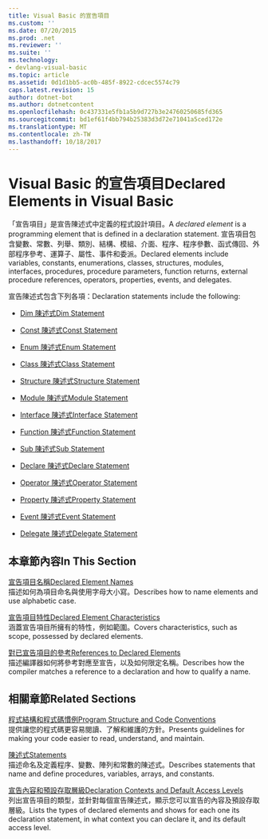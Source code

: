 ```yaml
---
title: Visual Basic 的宣告項目
ms.custom: ''
ms.date: 07/20/2015
ms.prod: .net
ms.reviewer: ''
ms.suite: ''
ms.technology:
- devlang-visual-basic
ms.topic: article
ms.assetid: 0d1d1bb5-ac0b-485f-8922-cdcec5574c79
caps.latest.revision: 15
author: dotnet-bot
ms.author: dotnetcontent
ms.openlocfilehash: 0c437331e5fb1a5b9d727b3e24760250685fd365
ms.sourcegitcommit: bd1ef61f4bb794b25383d3d72e71041a5ced172e
ms.translationtype: MT
ms.contentlocale: zh-TW
ms.lasthandoff: 10/18/2017
---
```

# <a name="declared-elements-in-visual-basic"></a><span data-ttu-id="899f7-102">Visual Basic 的宣告項目</span><span class="sxs-lookup"><span data-stu-id="899f7-102">Declared Elements in Visual Basic</span></span>
<span data-ttu-id="899f7-103">「宣告項目」是宣告陳述式中定義的程式設計項目。</span><span class="sxs-lookup"><span data-stu-id="899f7-103">A *declared element* is a programming element that is defined in a declaration statement.</span></span> <span data-ttu-id="899f7-104">宣告項目包含變數、常數、列舉、類別、結構、模組、介面、程序、程序參數、函式傳回、外部程序參考、運算子、屬性、事件和委派。</span><span class="sxs-lookup"><span data-stu-id="899f7-104">Declared elements include variables, constants, enumerations, classes, structures, modules, interfaces, procedures, procedure parameters, function returns, external procedure references, operators, properties, events, and delegates.</span></span>  
  
 <span data-ttu-id="899f7-105">宣告陳述式包含下列各項：</span><span class="sxs-lookup"><span data-stu-id="899f7-105">Declaration statements include the following:</span></span>  
  
-   [<span data-ttu-id="899f7-106">Dim 陳述式</span><span class="sxs-lookup"><span data-stu-id="899f7-106">Dim Statement</span></span>](../../../../visual-basic/language-reference/statements/dim-statement.md)  
  
-   [<span data-ttu-id="899f7-107">Const 陳述式</span><span class="sxs-lookup"><span data-stu-id="899f7-107">Const Statement</span></span>](../../../../visual-basic/language-reference/statements/const-statement.md)  
  
-   [<span data-ttu-id="899f7-108">Enum 陳述式</span><span class="sxs-lookup"><span data-stu-id="899f7-108">Enum Statement</span></span>](../../../../visual-basic/language-reference/statements/enum-statement.md)  
  
-   [<span data-ttu-id="899f7-109">Class 陳述式</span><span class="sxs-lookup"><span data-stu-id="899f7-109">Class Statement</span></span>](../../../../visual-basic/language-reference/statements/class-statement.md)  
  
-   [<span data-ttu-id="899f7-110">Structure 陳述式</span><span class="sxs-lookup"><span data-stu-id="899f7-110">Structure Statement</span></span>](../../../../visual-basic/language-reference/statements/structure-statement.md)  
  
-   [<span data-ttu-id="899f7-111">Module 陳述式</span><span class="sxs-lookup"><span data-stu-id="899f7-111">Module Statement</span></span>](../../../../visual-basic/language-reference/statements/module-statement.md)  
  
-   [<span data-ttu-id="899f7-112">Interface 陳述式</span><span class="sxs-lookup"><span data-stu-id="899f7-112">Interface Statement</span></span>](../../../../visual-basic/language-reference/statements/interface-statement.md)  
  
-   [<span data-ttu-id="899f7-113">Function 陳述式</span><span class="sxs-lookup"><span data-stu-id="899f7-113">Function Statement</span></span>](../../../../visual-basic/language-reference/statements/function-statement.md)  
  
-   [<span data-ttu-id="899f7-114">Sub 陳述式</span><span class="sxs-lookup"><span data-stu-id="899f7-114">Sub Statement</span></span>](../../../../visual-basic/language-reference/statements/sub-statement.md)  
  
-   [<span data-ttu-id="899f7-115">Declare 陳述式</span><span class="sxs-lookup"><span data-stu-id="899f7-115">Declare Statement</span></span>](../../../../visual-basic/language-reference/statements/declare-statement.md)  
  
-   [<span data-ttu-id="899f7-116">Operator 陳述式</span><span class="sxs-lookup"><span data-stu-id="899f7-116">Operator Statement</span></span>](../../../../visual-basic/language-reference/statements/operator-statement.md)  
  
-   [<span data-ttu-id="899f7-117">Property 陳述式</span><span class="sxs-lookup"><span data-stu-id="899f7-117">Property Statement</span></span>](../../../../visual-basic/language-reference/statements/property-statement.md)  
  
-   [<span data-ttu-id="899f7-118">Event 陳述式</span><span class="sxs-lookup"><span data-stu-id="899f7-118">Event Statement</span></span>](../../../../visual-basic/language-reference/statements/event-statement.md)  
  
-   [<span data-ttu-id="899f7-119">Delegate 陳述式</span><span class="sxs-lookup"><span data-stu-id="899f7-119">Delegate Statement</span></span>](../../../../visual-basic/language-reference/statements/delegate-statement.md)  
  
## <a name="in-this-section"></a><span data-ttu-id="899f7-120">本章節內容</span><span class="sxs-lookup"><span data-stu-id="899f7-120">In This Section</span></span>  
 [<span data-ttu-id="899f7-121">宣告項目名稱</span><span class="sxs-lookup"><span data-stu-id="899f7-121">Declared Element Names</span></span>](../../../../visual-basic/programming-guide/language-features/declared-elements/declared-element-names.md)  
 <span data-ttu-id="899f7-122">描述如何為項目命名與使用字母大小寫。</span><span class="sxs-lookup"><span data-stu-id="899f7-122">Describes how to name elements and use alphabetic case.</span></span>  
  
 [<span data-ttu-id="899f7-123">宣告項目特性</span><span class="sxs-lookup"><span data-stu-id="899f7-123">Declared Element Characteristics</span></span>](../../../../visual-basic/programming-guide/language-features/declared-elements/declared-element-characteristics.md)  
 <span data-ttu-id="899f7-124">涵蓋宣告項目所擁有的特性，例如範圍。</span><span class="sxs-lookup"><span data-stu-id="899f7-124">Covers characteristics, such as scope, possessed by declared elements.</span></span>  
  
 [<span data-ttu-id="899f7-125">對已宣告項目的參考</span><span class="sxs-lookup"><span data-stu-id="899f7-125">References to Declared Elements</span></span>](../../../../visual-basic/programming-guide/language-features/declared-elements/references-to-declared-elements.md)  
 <span data-ttu-id="899f7-126">描述編譯器如何將參考對應至宣告，以及如何限定名稱。</span><span class="sxs-lookup"><span data-stu-id="899f7-126">Describes how the compiler matches a reference to a declaration and how to qualify a name.</span></span>  
  
## <a name="related-sections"></a><span data-ttu-id="899f7-127">相關章節</span><span class="sxs-lookup"><span data-stu-id="899f7-127">Related Sections</span></span>  
 [<span data-ttu-id="899f7-128">程式結構和程式碼慣例</span><span class="sxs-lookup"><span data-stu-id="899f7-128">Program Structure and Code Conventions</span></span>](../../../../visual-basic/programming-guide/program-structure/program-structure-and-code-conventions.md)  
 <span data-ttu-id="899f7-129">提供讓您的程式碼更容易閱讀、了解和維護的方針。</span><span class="sxs-lookup"><span data-stu-id="899f7-129">Presents guidelines for making your code easier to read, understand, and maintain.</span></span>  
  
 [<span data-ttu-id="899f7-130">陳述式</span><span class="sxs-lookup"><span data-stu-id="899f7-130">Statements</span></span>](../../../../visual-basic/language-reference/statements/index.md)  
 <span data-ttu-id="899f7-131">描述命名及定義程序、變數、陣列和常數的陳述式。</span><span class="sxs-lookup"><span data-stu-id="899f7-131">Describes statements that name and define procedures, variables, arrays, and constants.</span></span>  
  
 [<span data-ttu-id="899f7-132">宣告內容和預設存取層級</span><span class="sxs-lookup"><span data-stu-id="899f7-132">Declaration Contexts and Default Access Levels</span></span>](../../../../visual-basic/language-reference/statements/declaration-contexts-and-default-access-levels.md)  
 <span data-ttu-id="899f7-133">列出宣告項目的類型，並針對每個宣告陳述式，顯示您可以宣告的內容及預設存取層級。</span><span class="sxs-lookup"><span data-stu-id="899f7-133">Lists the types of declared elements and shows for each one its declaration statement, in what context you can declare it, and its default access level.</span></span>
